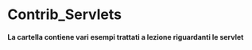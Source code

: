 # Contrib_Servlets 

#### La cartella contiene vari esempi trattati a lezione riguardanti le servlet